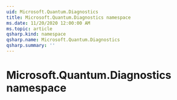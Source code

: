 ```yaml
---
uid: Microsoft.Quantum.Diagnostics
title: Microsoft.Quantum.Diagnostics namespace
ms.date: 11/20/2020 12:00:00 AM
ms.topic: article
qsharp.kind: namespace
qsharp.name: Microsoft.Quantum.Diagnostics
qsharp.summary: ''
---
```


# Microsoft.Quantum.Diagnostics namespace



